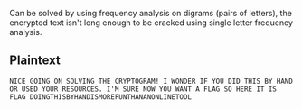 Can be solved by using frequency analysis on digrams (pairs of letters), the encrypted text isn't long enough to be cracked using single letter frequency analysis.

## Plaintext
```
NICE GOING ON SOLVING THE CRYPTOGRAM! I WONDER IF YOU DID THIS BY HAND OR USED YOUR RESOURCES. I'M SURE NOW YOU WANT A FLAG SO HERE IT IS FLAG DOINGTHISBYHANDISMOREFUNTHANANONLINETOOL
```
